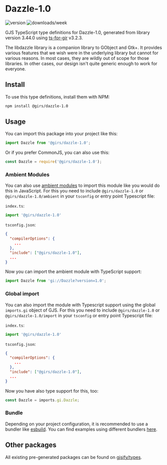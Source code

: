 
# Dazzle-1.0

![version](https://img.shields.io/npm/v/@girs/dazzle-1.0)
![downloads/week](https://img.shields.io/npm/dw/@girs/dazzle-1.0)


GJS TypeScript type definitions for Dazzle-1.0, generated from library version 3.44.0 using [ts-for-gir](https://github.com/gjsify/ts-for-gir) v3.2.3.

The libdazzle library is a companion library to GObject and Gtk+. It provides various features that we wish were in the underlying library but cannot for various reasons. In most cases, they are wildly out of scope for those libraries. In other cases, our design isn't quite generic enough to work for everyone.

## Install

To use this type definitions, install them with NPM:
```bash
npm install @girs/dazzle-1.0
```

## Usage

You can import this package into your project like this:
```ts
import Dazzle from '@girs/dazzle-1.0';
```

Or if you prefer CommonJS, you can also use this:
```ts
const Dazzle = require('@girs/dazzle-1.0');
```

### Ambient Modules

You can also use [ambient modules](https://github.com/gjsify/ts-for-gir/tree/main/packages/cli#ambient-modules) to import this module like you would do this in JavaScript.
For this you need to include `@girs/dazzle-1.0` or `@girs/dazzle-1.0/ambient` in your `tsconfig` or entry point Typescript file:

`index.ts`:
```ts
import '@girs/dazzle-1.0'
```

`tsconfig.json`:
```json
{
  "compilerOptions": {
    ...
  },
  "include": ["@girs/dazzle-1.0"],
  ...
}
```

Now you can import the ambient module with TypeScript support: 

```ts
import Dazzle from 'gi://Dazzle?version=1.0';
```

### Global import

You can also import the module with Typescript support using the global `imports.gi` object of GJS.
For this you need to include `@girs/dazzle-1.0` or `@girs/dazzle-1.0/import` in your `tsconfig` or entry point Typescript file:

`index.ts`:
```ts
import '@girs/dazzle-1.0'
```

`tsconfig.json`:
```json
{
  "compilerOptions": {
    ...
  },
  "include": ["@girs/dazzle-1.0"],
  ...
}
```

Now you have also type support for this, too:

```ts
const Dazzle = imports.gi.Dazzle;
```

### Bundle

Depending on your project configuration, it is recommended to use a bundler like [esbuild](https://esbuild.github.io/). You can find examples using different bundlers [here](https://github.com/gjsify/ts-for-gir/tree/main/examples).

## Other packages

All existing pre-generated packages can be found on [gjsify/types](https://github.com/gjsify/types).


